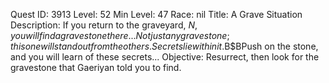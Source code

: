Quest ID: 3913
Level: 52
Min Level: 47
Race: nil
Title: A Grave Situation
Description: If you return to the graveyard, $N, you will find a gravestone there... Not just any gravestone; this one will stand out from the others. Secrets lie within it.$B$BPush on the stone, and you will learn of these secrets...
Objective: Resurrect, then look for the gravestone that Gaeriyan told you to find.
